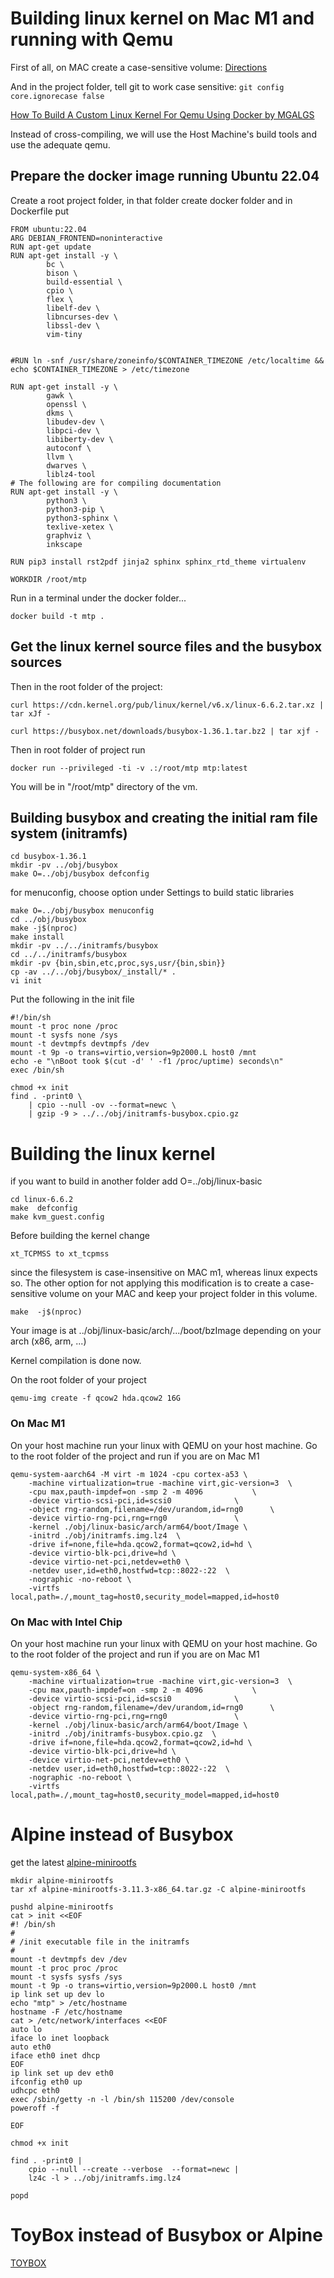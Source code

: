 # Building linux kernel on Mac M1 and running with Qemu

First of all, on MAC create a case-sensitive volume: [Directions](https://brianboyko.medium.com/a-case-sensitive-src-folder-for-mac-programmers-176cc82a3830)

And in the project folder, tell git to work case sensitive: ```git config core.ignorecase false```

[How To Build A Custom Linux Kernel For Qemu Using Docker by MGALGS](https://mgalgs.io/2021/03/23/how-to-build-a-custom-linux-kernel-for-qemu-using-docker.html)

Instead of cross-compiling, we will use the Host Machine's build tools and use the adequate qemu.

## Prepare the docker image running Ubuntu 22.04

Create a root project folder, in that folder create docker folder and in Dockerfile put
```
FROM ubuntu:22.04
ARG DEBIAN_FRONTEND=noninteractive
RUN apt-get update
RUN apt-get install -y \
        bc \
        bison \
        build-essential \
        cpio \
        flex \
        libelf-dev \
        libncurses-dev \
        libssl-dev \
        vim-tiny 


#RUN ln -snf /usr/share/zoneinfo/$CONTAINER_TIMEZONE /etc/localtime && echo $CONTAINER_TIMEZONE > /etc/timezone

RUN apt-get install -y \
        gawk \
        openssl \
        dkms \
        libudev-dev \
        libpci-dev \
        libiberty-dev \
        autoconf \
        llvm \
        dwarves \
        liblz4-tool 
# The following are for compiling documentation
RUN apt-get install -y \
        python3 \
        python3-pip \ 
        python3-sphinx \
        texlive-xetex \
        graphviz \
        inkscape

RUN pip3 install rst2pdf jinja2 sphinx sphinx_rtd_theme virtualenv

WORKDIR /root/mtp

```

Run in a terminal under the docker folder...
```
docker build -t mtp .
```


## Get the linux kernel source files and the busybox sources

Then in the root folder of the project:

```
curl https://cdn.kernel.org/pub/linux/kernel/v6.x/linux-6.6.2.tar.xz | tar xJf -

curl https://busybox.net/downloads/busybox-1.36.1.tar.bz2 | tar xjf -
```


Then in root folder of project run
```
docker run --privileged -ti -v .:/root/mtp mtp:latest
```

You will be in "/root/mtp" directory of the vm.

## Building busybox and creating the initial ram file system (initramfs)

```
cd busybox-1.36.1
mkdir -pv ../obj/busybox
make O=../obj/busybox defconfig
```

for menuconfig, choose option under Settings to build static libraries

```
make O=../obj/busybox menuconfig
cd ../obj/busybox
make -j$(nproc)
make install
mkdir -pv ../../initramfs/busybox
cd ../../initramfs/busybox
mkdir -pv {bin,sbin,etc,proc,sys,usr/{bin,sbin}}
cp -av ../../obj/busybox/_install/* .
vi init
```
Put the following in the init file
```
#!/bin/sh
mount -t proc none /proc
mount -t sysfs none /sys
mount -t devtmpfs devtmpfs /dev
mount -t 9p -o trans=virtio,version=9p2000.L host0 /mnt
echo -e "\nBoot took $(cut -d' ' -f1 /proc/uptime) seconds\n"
exec /bin/sh

```

```
chmod +x init
find . -print0 \
    | cpio --null -ov --format=newc \
    | gzip -9 > ../../obj/initramfs-busybox.cpio.gz
```


# Building the linux kernel
if you want to build in another folder add O=../obj/linux-basic 
```
cd linux-6.6.2
make  defconfig
make kvm_guest.config
```


Before building the kernel change
```
xt_TCPMSS to xt_tcpmss
```
since the filesystem is case-insensitive on MAC m1, whereas linux expects so. The other option for not applying this modification is to create a case-sensitive volume on your MAC and keep your project folder in this volume.

```
make  -j$(nproc)     
```

Your image is at ../obj/linux-basic/arch/.../boot/bzImage depending on your arch (x86, arm, ...)

Kernel compilation is done now. 


On the root folder of your project 
```
qemu-img create -f qcow2 hda.qcow2 16G
```

### On Mac M1

On your host machine run your linux with QEMU on your host machine.  Go to the root folder of the project and run if you are on Mac M1
```
qemu-system-aarch64 -M virt -m 1024 -cpu cortex-a53 \
    -machine virtualization=true -machine virt,gic-version=3  \
    -cpu max,pauth-impdef=on -smp 2 -m 4096           \
    -device virtio-scsi-pci,id=scsi0              \
    -object rng-random,filename=/dev/urandom,id=rng0      \
    -device virtio-rng-pci,rng=rng0               \
    -kernel ./obj/linux-basic/arch/arm64/boot/Image \
    -initrd ./obj/initramfs.img.lz4  \
    -drive if=none,file=hda.qcow2,format=qcow2,id=hd \
    -device virtio-blk-pci,drive=hd \
    -device virtio-net-pci,netdev=eth0 \
    -netdev user,id=eth0,hostfwd=tcp::8022-:22  \
    -nographic -no-reboot \
    -virtfs local,path=./,mount_tag=host0,security_model=mapped,id=host0  
```

### On Mac with Intel Chip

On your host machine run your linux with QEMU on your host machine.  Go to the root folder of the project and run if you are on Mac M1
```
qemu-system-x86_64 \
    -machine virtualization=true -machine virt,gic-version=3  \
    -cpu max,pauth-impdef=on -smp 2 -m 4096           \
    -device virtio-scsi-pci,id=scsi0              \
    -object rng-random,filename=/dev/urandom,id=rng0      \
    -device virtio-rng-pci,rng=rng0               \
    -kernel ./obj/linux-basic/arch/arm64/boot/Image \
    -initrd ./obj/initramfs-busybox.cpio.gz  \
    -drive if=none,file=hda.qcow2,format=qcow2,id=hd \
    -device virtio-blk-pci,drive=hd \
    -device virtio-net-pci,netdev=eth0 \
    -netdev user,id=eth0,hostfwd=tcp::8022-:22  \
    -nographic -no-reboot \
    -virtfs local,path=./,mount_tag=host0,security_model=mapped,id=host0    
```


# Alpine instead of Busybox

get the latest [alpine-minirootfs](https://alpinelinux.org/downloads/)

```
mkdir alpine-minirootfs
tar xf alpine-minirootfs-3.11.3-x86_64.tar.gz -C alpine-minirootfs

pushd alpine-minirootfs
cat > init <<EOF
#! /bin/sh
#
# /init executable file in the initramfs 
#
mount -t devtmpfs dev /dev
mount -t proc proc /proc
mount -t sysfs sysfs /sys
mount -t 9p -o trans=virtio,version=9p2000.L host0 /mnt
ip link set up dev lo
echo "mtp" > /etc/hostname
hostname -F /etc/hostname
cat > /etc/network/interfaces <<EOF
auto lo
iface lo inet loopback
auto eth0
iface eth0 inet dhcp
EOF
ip link set up dev eth0
ifconfig eth0 up
udhcpc eth0
exec /sbin/getty -n -l /bin/sh 115200 /dev/console 
poweroff -f

EOF

chmod +x init

find . -print0 |
    cpio --null --create --verbose  --format=newc |
    lz4c -l > ../obj/initramfs.img.lz4

popd
```

# ToyBox instead of Busybox or Alpine

[TOYBOX](http://landley.net/toybox/quick.html)